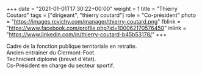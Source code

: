 +++
date = "2021-01-01T17:30:22+00:00"
weight = 1
title = "Thierry Coutard"
tags = ["dirigeant", "thierry coutard"]
role = "Co-président"
photo = "https://images.rcvichy.com/manager/thierry-coutard.png"
fblink = "https://www.facebook.com/profile.php?id=100062170576450"
inlink = "https://www.linkedin.com/in/thierry-coutard-b45b53178/"
+++

Cadre de la fonction publique territoriale en retraite.  
Ancien entrainer du Clermont-Foot.  
Technicient diplomé (brevet d'état).  
Co-Président en charge du secteur sportif.
